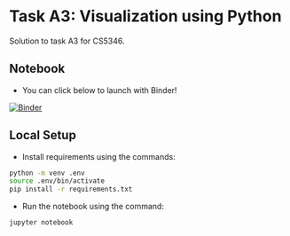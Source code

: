 # Task A3: Visualization using Python

Solution to task A3 for CS5346. 

## Notebook

- You can click below to launch with Binder!

[![Binder](https://mybinder.org/badge_logo.svg)](https://mybinder.org/v2/gh/goodhamgupta/cs5346_task_A3/HEAD?labpath=A0225160U_A3.ipynb)

## Local Setup

- Install requirements using the commands:

```sh
python -m venv .env
source .env/bin/activate
pip install -r requirements.txt
```

- Run the notebook using the command:

```sh
jupyter notebook
```
